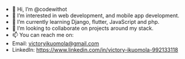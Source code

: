 - 👋 Hi, I’m @codewithot
- 👀 I’m interested in web development, and mobile app development.
- 🌱 I’m currently learning Django, flutter, JavaScript and php. 
- 💞️ I’m looking to collaborate on projects around my stack.
- 📫 You can reach me on: 
- Email: victoryikuomola@gmail.com
- LinkedIn:  https://www.linkedin.com/in/victory-ikuomola-992133118

<!---
codewithot/codewithot is a ✨ special ✨ repository because its `README.md` (this file) appears on your GitHub profile.
You can click the Preview link to take a look at your changes.
--->
